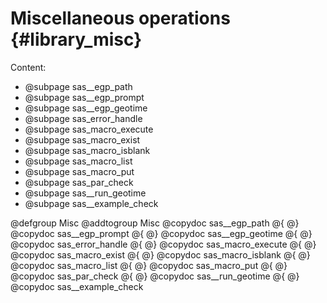 # Miscellaneous operations {#library_misc}

Content:

- @subpage sas__egp_path
- @subpage sas__egp_prompt
- @subpage sas__egp_geotime
- @subpage sas_error_handle
- @subpage sas_macro_execute
- @subpage sas_macro_exist
- @subpage sas_macro_isblank
- @subpage sas_macro_list
- @subpage sas_macro_put
- @subpage sas_par_check
- @subpage sas__run_geotime
- @subpage sas__example_check

@defgroup Misc
@addtogroup Misc
@copydoc sas__egp_path
@{
@}
@copydoc sas__egp_prompt
@{
@}
@copydoc sas__egp_geotime
@{
@}
@copydoc sas_error_handle
@{
@}
@copydoc sas_macro_execute
@{
@}
@copydoc sas_macro_exist
@{
@}
@copydoc sas_macro_isblank
@{
@}
@copydoc sas_macro_list
@{
@}
@copydoc sas_macro_put
@{
@}
@copydoc sas_par_check
@{
@}
@copydoc sas__run_geotime
@{
@}
@copydoc sas__example_check
